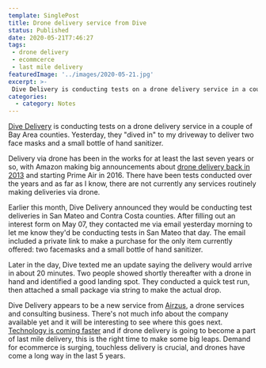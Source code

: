 ```yaml
---
template: SinglePost
title: Drone delivery service from Dive
status: Published
date: 2020-05-21T7:46:27
tags:
 - drone delivery
 - ecommcerce
 - last mile delivery
featuredImage: '../images/2020-05-21.jpg'
excerpt: >-
 Dive Delivery is conducting tests on a drone delivery service in a couple of Bay Area counties. Yesterday, they "dived in" to my driveway to deliver two face masks and a small bottle of hand sanitizer.
categories:
  - category: Notes
---
```

[Dive Delivery](https://divedelivery.com/) is conducting tests on a drone delivery service in a couple of Bay Area counties. Yesterday, they "dived in" to my driveway to deliver two face masks and a small bottle of hand sanitizer.

Delivery via drone has been in the works for at least the last seven years or so, with Amazon making big announcements about [drone delivery back in 2013](https://www.cbsnews.com/news/amazon-unveils-futuristic-plan-delivery-by-drone/) and starting Prime Air in 2016. There have been tests conducted over the years and as far as I know, there are not currently any services routinely making deliveries via drone.

Earlier this month, Dive Delivery announced they would be conducting test deliveries in San Mateo and Contra Costa counties. After filling out an interest form on May 07, they contacted me via email yesterday morning to let me know they'd be conducting tests in San Mateo that day. The email included a private link to make a purchase for the only item currently offered: two facemasks and a small bottle of hand sanitizer.

Later in the day, Dive texted me an update saying the delivery would arrive in about 20 minutes. Two people showed shortly thereafter with a drone in hand and identified a good landing spot. They conducted a quick test run, then attached a small package via string to make the actual drop.

Dive Delivery appears to be a new service from [Airzus](https://airzus.com/), a drone services and consulting business. There's not much info about the company available yet and it will be interesting to see where this goes next. [Technology is coming faster](https://ecomloop.com/posts/innovation-is-coming-faster-to-digital-economy/) and if drone delivery is going to become a part of last mile delivery, this is the right time to make some big leaps. Demand for ecommerce is surging, touchless delivery is crucial, and drones have come a long way in the last 5 years.
